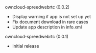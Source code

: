 owncloud-spreedwebrtc (0.0.2)
* Display warning if app is not set up yet
* Fix document download in rare cases
* Update app description in info.xml

owncloud-spreedwebrtc (0.0.1)
* Initial release
